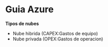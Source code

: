 # Guia Azure 

**Tipos de nubes**
- Nube hibrida (CAPEX:Gastos de equipo) 
- Nube privada (OPEX:Gastos de operacion)